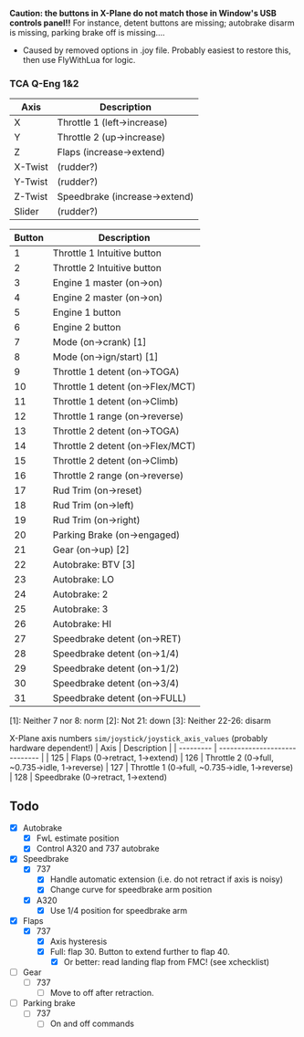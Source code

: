 **Caution: the buttons in X-Plane do not match those in Window's USB controls panel!!**
For instance, detent buttons are missing; autobrake disarm is missing, parking brake off is missing....
  - Caused by removed options in .joy file. Probably easiest to restore this, then use FlyWithLua for logic.

### TCA Q-Eng 1&2
| Axis      | Description                   |
| --------- | ----------------------------- |
| X         | Throttle 1 (left->increase)
| Y         | Throttle 2 (up->increase)
| Z         | Flaps (increase->extend)
| X-Twist   | (rudder?)
| Y-Twist   | (rudder?)
| Z-Twist   | Speedbrake (increase->extend)
| Slider    | (rudder?)

| Button    | Description                   |
| --------- | ----------------------------- |
| 1         | Throttle 1 Intuitive button
| 2         | Throttle 2 Intuitive button
| 3         | Engine 1 master (on->on)
| 4         | Engine 2 master (on->on)
| 5         | Engine 1 button
| 6         | Engine 2 button
| 7         | Mode (on->crank) [1]
| 8         | Mode (on->ign/start) [1]
| 9         | Throttle 1 detent (on->TOGA)
| 10        | Throttle 1 detent (on->Flex/MCT)
| 11        | Throttle 1 detent (on->Climb)
| 12        | Throttle 1 range (on->reverse)
| 13        | Throttle 2 detent (on->TOGA)
| 14        | Throttle 2 detent (on->Flex/MCT)
| 15        | Throttle 2 detent (on->Climb)
| 16        | Throttle 2 range (on->reverse)
| 17        | Rud Trim (on->reset)
| 18        | Rud Trim (on->left)
| 19        | Rud Trim (on->right)
| 20        | Parking Brake (on->engaged)
| 21        | Gear (on->up) [2]
| 22        | Autobrake: BTV  [3]
| 23        | Autobrake: LO
| 24        | Autobrake: 2
| 25        | Autobrake: 3
| 26        | Autobrake: HI
| 27        | Speedbrake detent (on->RET)
| 28        | Speedbrake detent (on->1/4)
| 29        | Speedbrake detent (on->1/2)
| 30        | Speedbrake detent (on->3/4)
| 31        | Speedbrake detent (on->FULL)

[1]: Neither 7 nor 8: norm
[2]: Not 21: down
[3]: Neither 22-26: disarm

X-Plane axis numbers `sim/joystick/joystick_axis_values` (probably hardware dependent!)
| Axis      | Description                   |
| --------- | ----------------------------- |
| 125       | Flaps (0->retract, 1->extend)
| 126       | Throttle 2 (0->full, ~0.735->idle, 1->reverse)
| 127       | Throttle 1 (0->full, ~0.735->idle, 1->reverse)
| 128       | Speedbrake (0->retract, 1->extend)


Todo
----
- [x] Autobrake
  - [x] FwL estimate position
  - [x] Control A320 and 737 autobrake
- [x] Speedbrake
  - [x] 737
    - [x] Handle automatic extension (i.e. do not retract if axis is noisy)
    - [x] Change curve for speedbrake arm position
  - [x] A320
    - [x] Use 1/4 position for speedbrake arm
- [x] Flaps
  - [x] 737
    - [x] Axis hysteresis
    - [x] Full: flap 30. Button to extend further to flap 40.
      - [x] Or better: read landing flap from FMC! (see xchecklist)
- [ ] Gear
  - [ ] 737
    - [ ] Move to off after retraction.
- [ ] Parking brake
  - [ ] 737
    - [ ] On and off commands